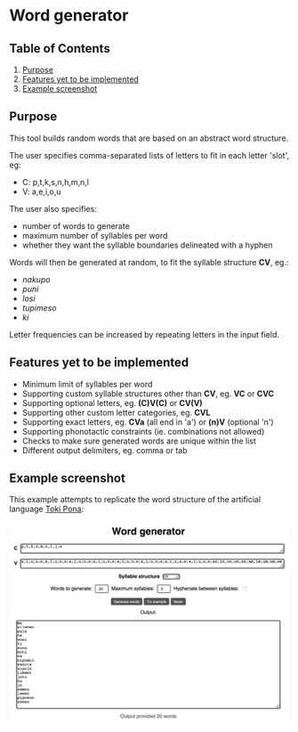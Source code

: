 # Word generator

## Table of Contents
1. [Purpose](#s1)
2. [Features yet to be implemented](#s2)
3. [Example screenshot](#s3)

## Purpose<a name="s1"></a>

This tool builds random words that are based on an abstract word structure.

The user specifies comma-separated lists of letters to fit in each letter 'slot', eg:
* C: p,t,k,s,n,h,m,n,l
* V: a,e,i,o,u

The user also specifies:
* number of words to generate
* maximum number of syllables per word
* whether they want the syllable boundaries delineated with a hyphen

Words will then be generated at random, to fit the syllable structure **CV**, eg.:
* _nakupo_
* _puni_
* _losi_
* _tupimeso_
* _ki_

Letter frequencies can be increased by repeating letters in the input field.

## Features yet to be implemented<a name="s2"></a>

* Minimum limit of syllables per word
* Supporting custom syllable structures other than **CV**, eg. **VC** or **CVC**
* Supporting optional letters, eg. **(C)V(C)** or **CV(V)**
* Supporting other custom letter categories, eg. **CVL**
* Supporting exact letters, eg. **CVa** (all end in 'a') or **(n)V** (optional 'n')
* Supporting phonotactic constraints (ie. combinations not allowed)
* Checks to make sure generated words are unique within the list
* Different output delimiters, eg. comma or tab

## Example screenshot<a name="s3"></a>

This example attempts to replicate the word structure of the artificial language [Toki Pona](https://en.wikipedia.org/wiki/Toki_Pona):

![Screenshot of tool](https://github.com/aaa2016/word-generator/blob/master/example.png)